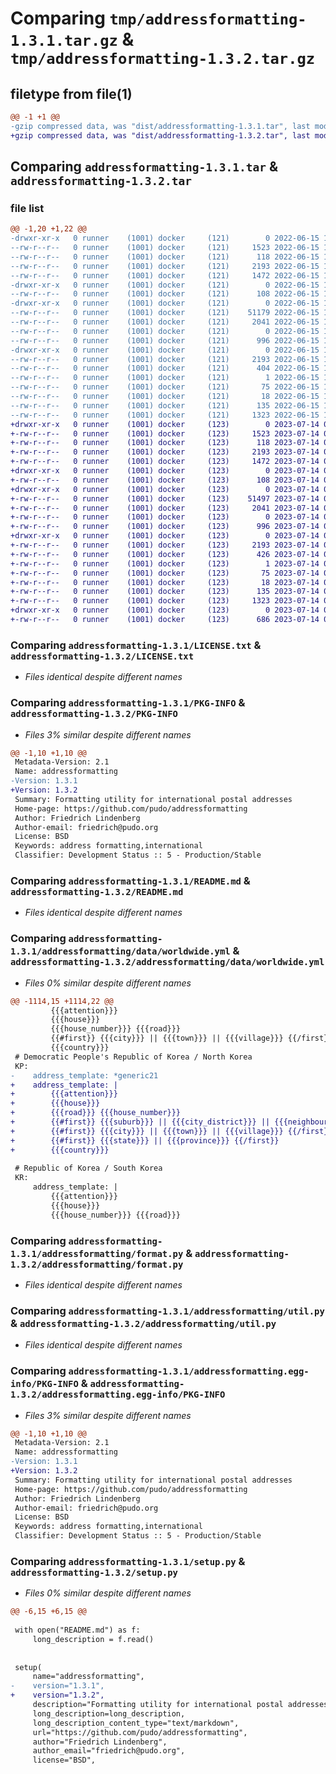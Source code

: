 # Comparing `tmp/addressformatting-1.3.1.tar.gz` & `tmp/addressformatting-1.3.2.tar.gz`

## filetype from file(1)

```diff
@@ -1 +1 @@
-gzip compressed data, was "dist/addressformatting-1.3.1.tar", last modified: Wed Jun 15 14:54:26 2022, max compression
+gzip compressed data, was "dist/addressformatting-1.3.2.tar", last modified: Fri Jul 14 08:30:16 2023, max compression
```

## Comparing `addressformatting-1.3.1.tar` & `addressformatting-1.3.2.tar`

### file list

```diff
@@ -1,20 +1,22 @@
-drwxr-xr-x   0 runner    (1001) docker     (121)        0 2022-06-15 14:54:26.000000 addressformatting-1.3.1/
--rw-r--r--   0 runner    (1001) docker     (121)     1523 2022-06-15 14:54:03.000000 addressformatting-1.3.1/LICENSE.txt
--rw-r--r--   0 runner    (1001) docker     (121)      118 2022-06-15 14:54:03.000000 addressformatting-1.3.1/MANIFEST.in
--rw-r--r--   0 runner    (1001) docker     (121)     2193 2022-06-15 14:54:26.000000 addressformatting-1.3.1/PKG-INFO
--rw-r--r--   0 runner    (1001) docker     (121)     1472 2022-06-15 14:54:03.000000 addressformatting-1.3.1/README.md
-drwxr-xr-x   0 runner    (1001) docker     (121)        0 2022-06-15 14:54:26.000000 addressformatting-1.3.1/addressformatting/
--rw-r--r--   0 runner    (1001) docker     (121)      108 2022-06-15 14:54:03.000000 addressformatting-1.3.1/addressformatting/__init__.py
-drwxr-xr-x   0 runner    (1001) docker     (121)        0 2022-06-15 14:54:26.000000 addressformatting-1.3.1/addressformatting/data/
--rw-r--r--   0 runner    (1001) docker     (121)    51179 2022-06-15 14:54:03.000000 addressformatting-1.3.1/addressformatting/data/worldwide.yml
--rw-r--r--   0 runner    (1001) docker     (121)     2041 2022-06-15 14:54:03.000000 addressformatting-1.3.1/addressformatting/format.py
--rw-r--r--   0 runner    (1001) docker     (121)        0 2022-06-15 14:54:03.000000 addressformatting-1.3.1/addressformatting/py.typed
--rw-r--r--   0 runner    (1001) docker     (121)      996 2022-06-15 14:54:03.000000 addressformatting-1.3.1/addressformatting/util.py
-drwxr-xr-x   0 runner    (1001) docker     (121)        0 2022-06-15 14:54:26.000000 addressformatting-1.3.1/addressformatting.egg-info/
--rw-r--r--   0 runner    (1001) docker     (121)     2193 2022-06-15 14:54:25.000000 addressformatting-1.3.1/addressformatting.egg-info/PKG-INFO
--rw-r--r--   0 runner    (1001) docker     (121)      404 2022-06-15 14:54:26.000000 addressformatting-1.3.1/addressformatting.egg-info/SOURCES.txt
--rw-r--r--   0 runner    (1001) docker     (121)        1 2022-06-15 14:54:25.000000 addressformatting-1.3.1/addressformatting.egg-info/dependency_links.txt
--rw-r--r--   0 runner    (1001) docker     (121)       75 2022-06-15 14:54:25.000000 addressformatting-1.3.1/addressformatting.egg-info/requires.txt
--rw-r--r--   0 runner    (1001) docker     (121)       18 2022-06-15 14:54:26.000000 addressformatting-1.3.1/addressformatting.egg-info/top_level.txt
--rw-r--r--   0 runner    (1001) docker     (121)      135 2022-06-15 14:54:26.000000 addressformatting-1.3.1/setup.cfg
--rw-r--r--   0 runner    (1001) docker     (121)     1323 2022-06-15 14:54:03.000000 addressformatting-1.3.1/setup.py
+drwxr-xr-x   0 runner    (1001) docker     (123)        0 2023-07-14 08:30:16.000000 addressformatting-1.3.2/
+-rw-r--r--   0 runner    (1001) docker     (123)     1523 2023-07-14 08:29:55.000000 addressformatting-1.3.2/LICENSE.txt
+-rw-r--r--   0 runner    (1001) docker     (123)      118 2023-07-14 08:29:55.000000 addressformatting-1.3.2/MANIFEST.in
+-rw-r--r--   0 runner    (1001) docker     (123)     2193 2023-07-14 08:30:16.000000 addressformatting-1.3.2/PKG-INFO
+-rw-r--r--   0 runner    (1001) docker     (123)     1472 2023-07-14 08:29:55.000000 addressformatting-1.3.2/README.md
+drwxr-xr-x   0 runner    (1001) docker     (123)        0 2023-07-14 08:30:16.000000 addressformatting-1.3.2/addressformatting/
+-rw-r--r--   0 runner    (1001) docker     (123)      108 2023-07-14 08:29:55.000000 addressformatting-1.3.2/addressformatting/__init__.py
+drwxr-xr-x   0 runner    (1001) docker     (123)        0 2023-07-14 08:30:16.000000 addressformatting-1.3.2/addressformatting/data/
+-rw-r--r--   0 runner    (1001) docker     (123)    51497 2023-07-14 08:29:55.000000 addressformatting-1.3.2/addressformatting/data/worldwide.yml
+-rw-r--r--   0 runner    (1001) docker     (123)     2041 2023-07-14 08:29:55.000000 addressformatting-1.3.2/addressformatting/format.py
+-rw-r--r--   0 runner    (1001) docker     (123)        0 2023-07-14 08:29:55.000000 addressformatting-1.3.2/addressformatting/py.typed
+-rw-r--r--   0 runner    (1001) docker     (123)      996 2023-07-14 08:29:55.000000 addressformatting-1.3.2/addressformatting/util.py
+drwxr-xr-x   0 runner    (1001) docker     (123)        0 2023-07-14 08:30:16.000000 addressformatting-1.3.2/addressformatting.egg-info/
+-rw-r--r--   0 runner    (1001) docker     (123)     2193 2023-07-14 08:30:16.000000 addressformatting-1.3.2/addressformatting.egg-info/PKG-INFO
+-rw-r--r--   0 runner    (1001) docker     (123)      426 2023-07-14 08:30:16.000000 addressformatting-1.3.2/addressformatting.egg-info/SOURCES.txt
+-rw-r--r--   0 runner    (1001) docker     (123)        1 2023-07-14 08:30:16.000000 addressformatting-1.3.2/addressformatting.egg-info/dependency_links.txt
+-rw-r--r--   0 runner    (1001) docker     (123)       75 2023-07-14 08:30:16.000000 addressformatting-1.3.2/addressformatting.egg-info/requires.txt
+-rw-r--r--   0 runner    (1001) docker     (123)       18 2023-07-14 08:30:16.000000 addressformatting-1.3.2/addressformatting.egg-info/top_level.txt
+-rw-r--r--   0 runner    (1001) docker     (123)      135 2023-07-14 08:30:16.000000 addressformatting-1.3.2/setup.cfg
+-rw-r--r--   0 runner    (1001) docker     (123)     1323 2023-07-14 08:29:55.000000 addressformatting-1.3.2/setup.py
+drwxr-xr-x   0 runner    (1001) docker     (123)        0 2023-07-14 08:30:16.000000 addressformatting-1.3.2/tests/
+-rw-r--r--   0 runner    (1001) docker     (123)      686 2023-07-14 08:29:55.000000 addressformatting-1.3.2/tests/test_germany.py
```

### Comparing `addressformatting-1.3.1/LICENSE.txt` & `addressformatting-1.3.2/LICENSE.txt`

 * *Files identical despite different names*

### Comparing `addressformatting-1.3.1/PKG-INFO` & `addressformatting-1.3.2/PKG-INFO`

 * *Files 3% similar despite different names*

```diff
@@ -1,10 +1,10 @@
 Metadata-Version: 2.1
 Name: addressformatting
-Version: 1.3.1
+Version: 1.3.2
 Summary: Formatting utility for international postal addresses
 Home-page: https://github.com/pudo/addressformatting
 Author: Friedrich Lindenberg
 Author-email: friedrich@pudo.org
 License: BSD
 Keywords: address formatting,international
 Classifier: Development Status :: 5 - Production/Stable
```

### Comparing `addressformatting-1.3.1/README.md` & `addressformatting-1.3.2/README.md`

 * *Files identical despite different names*

### Comparing `addressformatting-1.3.1/addressformatting/data/worldwide.yml` & `addressformatting-1.3.2/addressformatting/data/worldwide.yml`

 * *Files 0% similar despite different names*

```diff
@@ -1114,15 +1114,22 @@
         {{{attention}}}
         {{{house}}}
         {{{house_number}}} {{{road}}} 
         {{#first}} {{{city}}} || {{{town}}} || {{{village}}} {{/first}}, {{#first}} {{{state}}} || {{{island}}} {{/first}}
         {{{country}}}
 # Democratic People's Republic of Korea / North Korea
 KP:
-    address_template: *generic21
+    address_template: |
+        {{{attention}}}
+        {{{house}}}
+        {{{road}}} {{{house_number}}} 
+        {{#first}} {{{suburb}}} || {{{city_district}}} || {{{neighbourhood}}} {{/first}}
+        {{#first}} {{{city}}} || {{{town}}} || {{{village}}} {{/first}} 
+        {{#first}} {{{state}}} || {{{province}}} {{/first}}
+        {{{country}}}
 
 # Republic of Korea / South Korea
 KR:
     address_template: |
         {{{attention}}}
         {{{house}}}
         {{{house_number}}} {{{road}}}
```

### Comparing `addressformatting-1.3.1/addressformatting/format.py` & `addressformatting-1.3.2/addressformatting/format.py`

 * *Files identical despite different names*

### Comparing `addressformatting-1.3.1/addressformatting/util.py` & `addressformatting-1.3.2/addressformatting/util.py`

 * *Files identical despite different names*

### Comparing `addressformatting-1.3.1/addressformatting.egg-info/PKG-INFO` & `addressformatting-1.3.2/addressformatting.egg-info/PKG-INFO`

 * *Files 3% similar despite different names*

```diff
@@ -1,10 +1,10 @@
 Metadata-Version: 2.1
 Name: addressformatting
-Version: 1.3.1
+Version: 1.3.2
 Summary: Formatting utility for international postal addresses
 Home-page: https://github.com/pudo/addressformatting
 Author: Friedrich Lindenberg
 Author-email: friedrich@pudo.org
 License: BSD
 Keywords: address formatting,international
 Classifier: Development Status :: 5 - Production/Stable
```

### Comparing `addressformatting-1.3.1/setup.py` & `addressformatting-1.3.2/setup.py`

 * *Files 0% similar despite different names*

```diff
@@ -6,15 +6,15 @@
 
 with open("README.md") as f:
     long_description = f.read()
 
 
 setup(
     name="addressformatting",
-    version="1.3.1",
+    version="1.3.2",
     description="Formatting utility for international postal addresses",
     long_description=long_description,
     long_description_content_type="text/markdown",
     url="https://github.com/pudo/addressformatting",
     author="Friedrich Lindenberg",
     author_email="friedrich@pudo.org",
     license="BSD",
```

